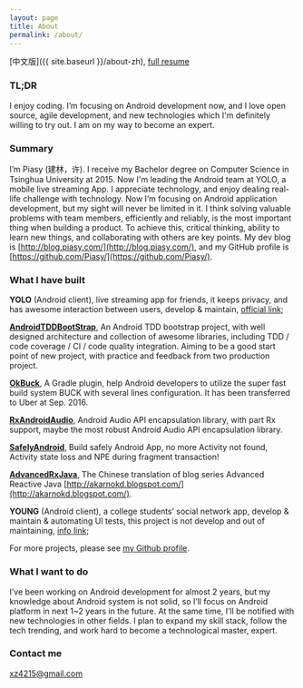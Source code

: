 ```yaml
---
layout: page
title: About
permalink: /about/
---
```


[中文版]({{ site.baseurl }}/about-zh), [full resume](http://resume.piasy.com/dist/piasy_resume_en.html)

### TL;DR
I enjoy coding. I’m focusing on Android development now, and I love open source, agile development, and new technologies which I'm definitely willing to try out. I am on my way to become an expert.

### Summary

I’m Piasy (建林，许). I receive my Bachelor degree on Computer Science in Tsinghua University at 2015. Now I'm leading the Android team at YOLO, a mobile live streaming App. I appreciate technology, and enjoy dealing real-life challenge with technology. Now I’m focusing on Android application development, but my sight will never be limited in it. I think solving valuable problems with team members, efficiently and reliably, is the most important thing when building a product. To achieve this, critical thinking, ability to learn new things, and collaborating with others are key points. My dev blog is [http://blog.piasy.com/](http://blog.piasy.com/), and my GitHub profile is [https://github.com/Piasy/](https://github.com/Piasy/).

### What I have built

**YOLO** (Android client), live streaming app for friends, it keeps privacy, and has awesome interaction between users, develop & maintain, [official link](https://www.yoloyolo.tv/);

**[AndroidTDDBootStrap](https://github.com/Piasy/AndroidTDDBootStrap)**, An Android TDD bootstrap project, with well designed architecture and collection of awesome libraries, including TDD / code coverage / CI / code quality integration. Aiming to be a good start point of new project, with practice and feedback from two production project.

**[OkBuck](https://github.com/Piasy/OkBuck)**, A Gradle plugin, help Android developers to utilize the super fast build system BUCK with several lines configuration. It has been transferred to Uber at Sep. 2016.

**[RxAndroidAudio](https://github.com/Piasy/RxAndroidAudio)**, Android Audio API encapsulation library, with part Rx support, maybe the most robust Android Audio API encapsulation library.

**[SafelyAndroid](https://github.com/Piasy/SafelyAndroid)**, Build safely Android App, no more Activity not found, Activity state loss and NPE during fragment transaction!

**[AdvancedRxJava](https://github.com/Piasy/AdvancedRxJava)**, The Chinese translation of blog series Advanced Reactive Java  [http://akarnokd.blogspot.com/](http://akarnokd.blogspot.com/).

**YOUNG** (Android client), a college students’ social network app, develop & maintain & automating UI tests, this project is not develop and out of maintaining, [info link](http://www.wandoujia.com/apps/com.xueba.client.app);

For more projects, please see [my Github profile](https://github.com/Piasy).

### What I want to do

I’ve been working on Android development for almost 2 years, but my knowledge about Android system is not solid, so I’ll focus on Android platform in next 1~2 years in the future. At the same time, I’ll be notified with new technologies in other fields. I plan to expand my skill stack, follow the tech trending, and work hard to become a technological master, expert.

### Contact me

[xz4215@gmail.com](mailto:xz4215@gmail.com)
